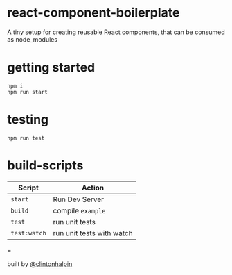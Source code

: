 # react-component-boilerplate

A tiny setup for creating reusable React components, that can be consumed as node_modules

# getting started

```shell
npm i 
npm run start
```

# testing

```shell
npm run test
```

# build-scripts

| Script  | Action |
| ------------- | ------------- |
| `start`  | Run Dev Server  |
| `build`  | compile `example`  |
| `test`  | run unit tests |
| `test:watch`  | run unit tests with watch |

=

built by [@clintonhalpin](http://twitter.com/clintonhalpin)